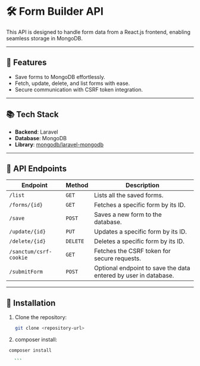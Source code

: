 # 🛠️ Form Builder API

This API is designed to handle form data from a React.js frontend, enabling seamless storage in MongoDB.

---

## 🚀 Features

-   Save forms to MongoDB effortlessly.
-   Fetch, update, delete, and list forms with ease.
-   Secure communication with CSRF token integration.

---

## 📚 Tech Stack

-   **Backend**: Laravel
-   **Database**: MongoDB
-   **Library**: [mongodb/laravel-mongodb](https://github.com/jenssegers/laravel-mongodb)

---

## 📖 API Endpoints

| **Endpoint**           | **Method** | **Description**                                                 |
| ---------------------- | ---------- | --------------------------------------------------------------- |
| `/list`                | `GET`      | Lists all the saved forms.                                      |
| `/forms/{id}`          | `GET`      | Fetches a specific form by its ID.                              |
| `/save`                | `POST`     | Saves a new form to the database.                               |
| `/update/{id}`         | `PUT`      | Updates a specific form by its ID.                              |
| `/delete/{id}`         | `DELETE`   | Deletes a specific form by its ID.                              |
| `/sanctum/csrf-cookie` | `GET`      | Fetches the CSRF token for secure requests.                     |
| `/submitForm`          | `POST`     | Optional endpoint to save the data entered by user in database. |

---

## 🔧 Installation

1. Clone the repository:
    ```bash
    git clone <repository-url>
    ```
2. composer install:

````bash
 composer install

   ```
````
